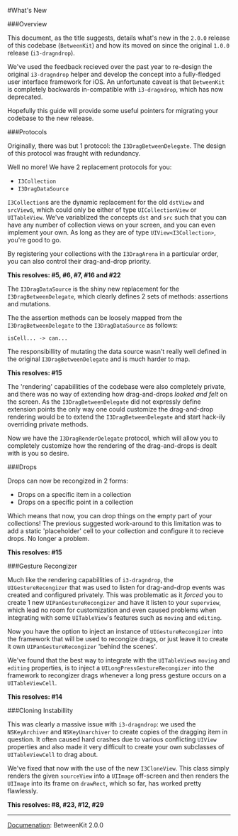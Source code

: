 #What's New###Overview

This document, as the title suggests, details what's new in the  `2.0.0` release of this codebase (`BetweenKit`) and how its moved on since the original `1.0.0` release (`i3-dragndrop`).

We've used the feedback recieved over the past year to re-design the original `i3-dragndrop` helper and develop the concept into a fully-fledged user interface framework for iOS. An unfortunate caveat is that `BetweenKit` is completely backwards in-compatible with `i3-dragndrop`, which has now deprecated.

Hopefully this guide will provide some useful pointers for migrating your codebase to the new release.
###Protocols

Originally, there was but 1 protocol: the `I3DragBetweenDelegate`. The design of this protocol was fraught with redundancy.

Well no more! We have 2 replacement protocols for you:

- `I3Collection`
- `I3DragDataSource`

`I3Collection`s are the dynamic replacement for the old `dstView` and `srcView`s, which could only be either of type `UICollectionView` or `UITableView`. We've variablized the concepts `dst` and `src` such that you can have any number of collection views on your screen, and you can even implement your own. As long as they are of type `UIView<I3Collection>`, you're good to go. 

By registering your collections with the `I3DragArena` in a particular order, you can also control their drag-and-drop priority.
 
__This resolves: #5, #6, #7, #16 and #22__

The `I3DragDataSource` is the shiny new replacement for the `I3DragBetweenDelegate`, which clearly defines 2 sets of methods: assertions and mutations. 

The the assertion methods can be loosely mapped from the `I3DragBetweenDelegate` to the `I3DragDataSource` as follows: 

	isCell... -> can...

The responsibillity of mutating the data source wasn't really well defined in the original `I3DragBetweenDelegate` and is much harder to map. 

__This resolves:  #15__

The 'rendering' capabillities of the codebase were also completely private, and there was no way of extending how drag-and-drops _looked and felt_ on the screen. As the `I3DragBetweenDelegate` did not expressly define extension points the only way one could customize the drag-and-drop rendering would be to extend the `I3DragBetweenDelegate` and start hack-ily overriding private methods. 

Now we have the `I3DragRenderDelegate` protocol, which will allow you to completely customize how the rendering of the drag-and-drops is dealt with is you so desire.
###Drops
Drops can now be recongized in 2 forms:
- Drops on a specific item in a collection
- Drops on a specific point in a collection

Which means that now, you can drop things on the empty part of your collections! The previous suggested work-around to this limitation was to add a static 'placeholder' cell to your collection and configure it to recieve drops. No longer a problem.

__This resolves: #15__
###Gesture Recongizer
Much like the rendering capabillities of `i3-dragndrop`, the `UIGestureRecongizer` that was used to listen for drag-and-drop events was created and configured privately. This was problematic as it _forced_ you to create 1 new `UIPanGestureRecongizer` and have it listen to your `superview`, which lead no room for customization and even caused problems when integrating with some `UITableView`'s features such as `moving` and `editing`.
Now you have the option to inject an instance of `UIGestureRecongizer` into the framework that will be used to recongize drags, or just leave it to create it own `UIPanGestureRecongizer` 'behind the scenes'.We've found that the best way to integrate with the `UITableView`s `moving` and `editing` properties, is to inject a `UILongPressGestureRecongizer` into the framework to recongizer drags whenever a long press gesture occurs on a `UITableViewCell`.__This resolves: #14__

###Cloning Instabillity

This was clearly a massive issue with `i3-dragndrop`: we used the `NSKeyArchiver` and `NSKeyUnarchiver` to create copies of the dragging item in question. It often caused hard crashes due to various conflicting `UIView` properties and also made it very difficult to create your own subclasses of `UITableViewCell` to drag about.

We've fixed that now with the use of the new `I3CloneView`. This class simply renders the given `sourceView` into a `UIImage` off-screen and then renders the `UIImage` into its frame on `drawRect`, which so far, has worked pretty flawlessly.

__This resolves: #8, #23, #12, #29__
___<u>Documenation</u>: BetweenKit 2.0.0